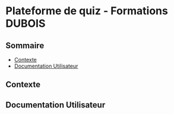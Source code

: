 # Plateforme de quiz - Formations DUBOIS

## Sommaire
- [Contexte](#contexte)
- [Documentation Utilisateur](#documentation-utilisateur)


## Contexte



## Documentation Utilisateur
